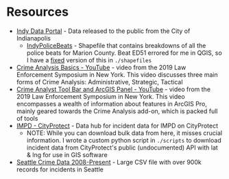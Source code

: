 # Resources

* [Indy Data Portal](https://data.indy.gov/) - Data released to the public from the City of Indianapolis
    * [IndyPoliceBeats](https://data.indy.gov/datasets/indypolicebeats/explore) - Shapefile that contains breakdowns of all the police beats for Marion County. Beat ED51 errored for me in QGIS, so I have a [fixed](https://www.qgistutorials.com/en/docs/3/handling_invalid_geometries.html) version of this in `./shapefiles`
* [Crime Analysis Basics - YouTube](https://www.youtube.com/watch?v=917x-eD-K9o) - video from the 2019 Law Enforcement Symposium in New York. This video discusses three main forms of Crime Analysis: Administrative, Strategic, Tactical
* [Crime Analyst Tool Bar and ArcGIS Panel - YouTube](https://www.youtube.com/watch?v=hvoSPgOhorM&t=3430s) - video from the 2019 Law Enforcement Symposium in New York. This video encompasses a wealth of information about features in ArcGIS Pro, mainly geared towards the Crime Analysis add-on, which is packed full of tools
* [IMPD - CityProtect](https://cityprotect.com/agency/impd) - Data hub for incident data for IMPD on CityProtect
    * NOTE: While you can download bulk data from here, it misses crucial information. I wrote a custom python script in `./scripts` to download incident data from CityProtect's public (undocumented) API with lat & lng for use in GIS software
* [Seattle Crime Data 2008-Present](https://data.seattle.gov/Public-Safety/SPD-Crime-Data-2008-Present/tazs-3rd5) - Large CSV file with over 900k records for incidents in Seattle

